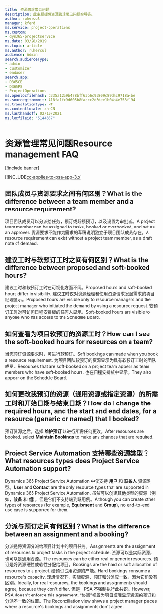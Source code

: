 ```yaml
---
title: 资源管理常见问题
description: 此主题提供资源管理常见问题的解答。
author: ruhercul
manager: kfend
ms.service: project-operations
ms.custom:
- dyn365-projectservice
ms.date: 03/28/2019
ms.topic: article
ms.author: ruhercul
audience: Admin
search.audienceType:
- admin
- customizer
- enduser
search.app:
- D365CE
- D365PS
- ProjectOperations
ms.openlocfilehash: d335a12a9b478bff63b6c93809c89dac9718a4be
ms.sourcegitcommit: 418fa1fe9d605b8faccc2d5dee1b04b4e753f194
ms.translationtype: HT
ms.contentlocale: zh-CN
ms.lasthandoff: 02/10/2021
ms.locfileid: "5144357"
---
```

# <a name="resource-management-faq"></a><span data-ttu-id="7de6e-103">资源管理常见问题</span><span class="sxs-lookup"><span data-stu-id="7de6e-103">Resource management FAQ</span></span>

[!include [banner](../includes/psa-now-project-operations.md)]

[!INCLUDE[cc-applies-to-psa-app-3.x](../includes/cc-applies-to-psa-app-3x.md)]

## <a name="what-is-the-difference-between-a-team-member-and-a-resource-requirement"></a><span data-ttu-id="7de6e-104">团队成员与资源要求之间有何区别？</span><span class="sxs-lookup"><span data-stu-id="7de6e-104">What is the difference between a team member and a resource requirement?</span></span>

<span data-ttu-id="7de6e-105">项目团队成员可以分派给任务，预订或超额预订，以及设置为审批者。</span><span class="sxs-lookup"><span data-stu-id="7de6e-105">A project team member can be assigned to tasks, booked or overbooked, and set as an approver.</span></span> <span data-ttu-id="7de6e-106">资源要求不能作为需求的草稿说明独立于项目团队成员存在。</span><span class="sxs-lookup"><span data-stu-id="7de6e-106">A resource requirement can exist without a project team member, as a draft note of demand.</span></span> 

## <a name="what-is-the-difference-between-proposed-and-soft-booked-hours"></a><span data-ttu-id="7de6e-107">建议工时与软预订工时之间有何区别？</span><span class="sxs-lookup"><span data-stu-id="7de6e-107">What is the difference between proposed and soft-booked hours?</span></span>

<span data-ttu-id="7de6e-108">建议工时和软预订工时在可视化方面不同。</span><span class="sxs-lookup"><span data-stu-id="7de6e-108">Proposed hours and soft-booked hours differ in visibility.</span></span> <span data-ttu-id="7de6e-109">建议工时仅对资源经理和使用资源请求发起需求的项目经理显示。</span><span class="sxs-lookup"><span data-stu-id="7de6e-109">Proposed hours are visible only to resource managers and the project manager who initiated the demand by using a resource request.</span></span> <span data-ttu-id="7de6e-110">软预订工时对可访问日程安排板的任何人显示。</span><span class="sxs-lookup"><span data-stu-id="7de6e-110">Soft-booked hours are visible to anyone who has access to the Schedule Board.</span></span>

## <a name="how-can-i-see-the-soft-booked-hours-for-resources-on-a-team"></a><span data-ttu-id="7de6e-111">如何查看为项目软预订的资源工时？</span><span class="sxs-lookup"><span data-stu-id="7de6e-111">How can I see the soft-booked hours for resources on a team?</span></span>

<span data-ttu-id="7de6e-112">当您预订资源要求时，可进行软预订。</span><span class="sxs-lookup"><span data-stu-id="7de6e-112">Soft bookings can made when you book a resource requirement.</span></span> <span data-ttu-id="7de6e-113">为项目团队软预订的资源显示为具有软预订工时的团队成员。</span><span class="sxs-lookup"><span data-stu-id="7de6e-113">Resources that are soft-booked on a project team appear as team members who have soft-booked hours.</span></span> <span data-ttu-id="7de6e-114">也在日程安排板中显示。</span><span class="sxs-lookup"><span data-stu-id="7de6e-114">They also appear on the Schedule Board.</span></span>

## <a name="how-do-i-change-the-required-hours-and-the-start-and-end-dates-for-a-resource-generic-or-named-that-i-booked"></a><span data-ttu-id="7de6e-115">如何更改我预订的资源（通用资源或指定资源）的所需工时和开始日期与结束日期？</span><span class="sxs-lookup"><span data-stu-id="7de6e-115">How do I change the required hours, and the start and end dates, for a resource (generic or named) that I booked?</span></span>

<span data-ttu-id="7de6e-116">预订资源之后，选择 **维护预订** 以进行所需任何更改。</span><span class="sxs-lookup"><span data-stu-id="7de6e-116">After resources are booked, select **Maintain Bookings** to make any changes that are required.</span></span>

## <a name="what-resources-types-does-project-service-automation-support"></a><span data-ttu-id="7de6e-117">Project Service Automation 支持哪些资源类型？</span><span class="sxs-lookup"><span data-stu-id="7de6e-117">What resources types does Project Service Automation support?</span></span>

<span data-ttu-id="7de6e-118">Dynamics 365 Project Service Automation 中仅支持 **用户** 和 **联系人** 资源类型。</span><span class="sxs-lookup"><span data-stu-id="7de6e-118">**User** and **Contact** are the only resource types that are supported in Dynamics 365 Project Service Automation.</span></span> <span data-ttu-id="7de6e-119">虽然可以创建其他类型的资源（例如，**设备** 和 **组**），但是它们不支持端到端用例。</span><span class="sxs-lookup"><span data-stu-id="7de6e-119">Although you can create other types of resources (for example, **Equipment** and **Group**), no end-to-end use case is supported for them.</span></span>

## <a name="what-is-the-difference-between-an-assignment-and-a-booking"></a><span data-ttu-id="7de6e-120">分派与预订之间有何区别？</span><span class="sxs-lookup"><span data-stu-id="7de6e-120">What is the difference between an assignment and a booking?</span></span>

<span data-ttu-id="7de6e-121">分派是将资源分派给项目计划中的项目任务。</span><span class="sxs-lookup"><span data-stu-id="7de6e-121">Assignments are the assignment of resources to project tasks in the project schedule.</span></span> <span data-ttu-id="7de6e-122">资源可以是实际资源，也可以是通用资源。</span><span class="sxs-lookup"><span data-stu-id="7de6e-122">The resources can be either real or generic resources.</span></span> <span data-ttu-id="7de6e-123">预订是将资源硬性或软性分配给项目。</span><span class="sxs-lookup"><span data-stu-id="7de6e-123">Bookings are the hard or soft allocation of resources to a project.</span></span> <span data-ttu-id="7de6e-124">硬预订占用资源的产能。</span><span class="sxs-lookup"><span data-stu-id="7de6e-124">Hard bookings consume a resource's capacity.</span></span> <span data-ttu-id="7de6e-125">理想情况下，实际资源、预订和分派应一致，因为它们没有区别。</span><span class="sxs-lookup"><span data-stu-id="7de6e-125">Ideally, for real resources, the bookings and assignments should agree, because they don't differ.</span></span> <span data-ttu-id="7de6e-126">但是，PSA 不强制执行此共识。</span><span class="sxs-lookup"><span data-stu-id="7de6e-126">However, PSA doesn't enforce this agreement.</span></span> <span data-ttu-id="7de6e-127">“协调”视图为项目经理显示资源的预订和分派不一致的位置。</span><span class="sxs-lookup"><span data-stu-id="7de6e-127">The Reconciliation view shows a project manager places where a resource's bookings and assignments don't agree.</span></span>
